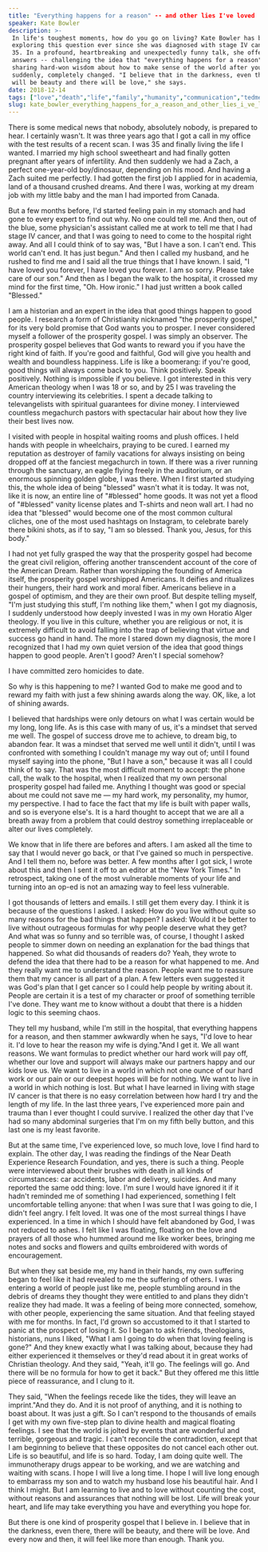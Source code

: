 ```yaml
---
title: "Everything happens for a reason" -- and other lies I've loved
speaker: Kate Bowler
description: >-
 In life's toughest moments, how do you go on living? Kate Bowler has been
 exploring this question ever since she was diagnosed with stage IV cancer at age
 35. In a profound, heartbreaking and unexpectedly funny talk, she offers some
 answers -- challenging the idea that "everything happens for a reason" and
 sharing hard-won wisdom about how to make sense of the world after your life is
 suddenly, completely changed. "I believe that in the darkness, even there, there
 will be beauty and there will be love," she says.
date: 2018-12-14
tags: ["love","death","life","family","humanity","communication","tedmed","cancer","beauty","relationships","personal-growth"]
slug: kate_bowler_everything_happens_for_a_reason_and_other_lies_i_ve_loved
---
```


There is some medical news that nobody, absolutely nobody, is prepared to hear. I
certainly wasn't. It was three years ago that I got a call in my office with the test
results of a recent scan. I was 35 and finally living the life I wanted. I married my high
school sweetheart and had finally gotten pregnant after years of infertility. And then
suddenly we had a Zach, a perfect one-year-old boy/dinosaur, depending on his mood. And
having a Zach suited me perfectly. I had gotten the first job I applied for in academia,
land of a thousand crushed dreams. And there I was, working at my dream job with my little
baby and the man I had imported from Canada.

But a few months before, I'd started feeling pain in my stomach and had gone to every
expert to find out why. No one could tell me. And then, out of the blue, some physician's
assistant called me at work to tell me that I had stage IV cancer, and that I was going to
need to come to the hospital right away. And all I could think of to say was, "But I have
a son. I can't end. This world can't end. It has just begun." And then I called my
husband, and he rushed to find me and I said all the true things that I have known. I
said, "I have loved you forever, I have loved you forever. I am so sorry. Please take care
of our son." And then as I began the walk to the hospital, it crossed my mind for the
first time, "Oh. How ironic." I had just written a book called "Blessed."

I am a historian and an expert in the idea that good things happen to good people. I
research a form of Christianity nicknamed "the prosperity gospel," for its very bold
promise that God wants you to prosper. I never considered myself a follower of the
prosperity gospel. I was simply an observer. The prosperity gospel believes that God wants
to reward you if you have the right kind of faith. If you're good and faithful, God will
give you health and wealth and boundless happiness. Life is like a boomerang: if you're
good, good things will always come back to you. Think positively. Speak positively.
Nothing is impossible if you believe. I got interested in this very American theology when
I was 18 or so, and by 25 I was traveling the country interviewing its celebrities. I
spent a decade talking to televangelists with spiritual guarantees for divine money. I
interviewed countless megachurch pastors with spectacular hair about how they live their
best lives now.

I visited with people in hospital waiting rooms and plush offices. I held hands with
people in wheelchairs, praying to be cured. I earned my reputation as destroyer of family
vacations for always insisting on being dropped off at the fanciest megachurch in town. If
there was a river running through the sanctuary, an eagle flying freely in the auditorium,
or an enormous spinning golden globe, I was there. When I first started studying this, the
whole idea of being "blessed" wasn't what it is today. It was not, like it is now, an
entire line of "#blessed" home goods. It was not yet a flood of "#blessed" vanity license
plates and T-shirts and neon wall art. I had no idea that "blessed" would become one of
the most common cultural cliches, one of the most used hashtags on Instagram, to celebrate
barely there bikini shots, as if to say, "I am so blessed. Thank you, Jesus, for this
body."

I had not yet fully grasped the way that the prosperity gospel had become the great civil
religion, offering another transcendent account of the core of the American Dream. Rather
than worshipping the founding of America itself, the prosperity gospel worshipped
Americans. It deifies and ritualizes their hungers, their hard work and moral
fiber. Americans believe in a gospel of optimism, and they are their own proof. But despite
telling myself, "I'm just studying this stuff, I'm nothing like them," when I got my
diagnosis, I suddenly understood how deeply invested I was in my own Horatio Alger
theology. If you live in this culture, whether you are religious or not, it is extremely
difficult to avoid falling into the trap of believing that virtue and success go hand in
hand. The more I stared down my diagnosis, the more I recognized that I had my own quiet
version of the idea that good things happen to good people. Aren't I good? Aren't I
special somehow?

I have committed zero homicides to date.

So why is this happening to me? I wanted God to make me good and to reward my faith with
just a few shining awards along the way. OK, like, a lot of shining awards.

I believed that hardships were only detours on what I was certain would be my long, long
life. As is this case with many of us, it's a mindset that served me well. The gospel of
success drove me to achieve, to dream big, to abandon fear. It was a mindset that served
me well until it didn't, until I was confronted with something I couldn't manage my way
out of; until I found myself saying into the phone, "But I have a son," because it was all
I could think of to say. That was the most difficult moment to accept: the phone call, the
walk to the hospital, when I realized that my own personal prosperity gospel had failed
me. Anything I thought was good or special about me could not save me — my hard work, my
personality, my humor, my perspective. I had to face the fact that my life is built with
paper walls, and so is everyone else's. It is a hard thought to accept that we are all a
breath away from a problem that could destroy something irreplaceable or alter our lives
completely.

We know that in life there are befores and afters. I am asked all the time to say that I
would never go back, or that I've gained so much in perspective. And I tell them no,
before was better. A few months after I got sick, I wrote about this and then I sent it off
to an editor at the "New York Times." In retrospect, taking one of the most vulnerable
moments of your life and turning into an op-ed is not an amazing way to feel less
vulnerable.

I got thousands of letters and emails. I still get them every day. I think it is because
of the questions I asked. I asked: How do you live without quite so many reasons for the
bad things that happen? I asked: Would it be better to live without outrageous formulas
for why people deserve what they get? And what was so funny and so terrible was, of
course, I thought I asked people to simmer down on needing an explanation for the bad
things that happened. So what did thousands of readers do? Yeah, they wrote to defend the
idea that there had to be a reason for what happened to me. And they really want me to
understand the reason. People want me to reassure them that my cancer is all part of a
plan. A few letters even suggested it was God's plan that I get cancer so I could help
people by writing about it. People are certain it is a test of my character or proof of
something terrible I've done. They want me to know without a doubt that there is a hidden
logic to this seeming chaos.

They tell my husband, while I'm still in the hospital, that everything happens for a
reason, and then stammer awkwardly when he says, "I'd love to hear it. I'd love to hear
the reason my wife is dying."And I get it. We all want reasons. We want formulas to
predict whether our hard work will pay off, whether our love and support will always make
our partners happy and our kids love us. We want to live in a world in which not one ounce
of our hard work or our pain or our deepest hopes will be for nothing. We want to live in
a world in which nothing is lost. But what I have learned in living with stage IV cancer is
that there is no easy correlation between how hard I try and the length of my life. In the
last three years, I've experienced more pain and trauma than I ever thought I could
survive. I realized the other day that I've had so many abdominal surgeries that I'm on my
fifth belly button, and this last one is my least favorite.

But at the same time, I've experienced love, so much love, love I find hard to explain.
The other day, I was reading the findings of the Near Death Experience Research
Foundation, and yes, there is such a thing. People were interviewed about their brushes
with death in all kinds of circumstances: car accidents, labor and delivery, suicides. And
many reported the same odd thing: love. I'm sure I would have ignored it if it hadn't
reminded me of something I had experienced, something I felt uncomfortable telling anyone:
that when I was sure that I was going to die, I didn't feel angry. I felt loved. It was
one of the most surreal things I have experienced. In a time in which I should have felt
abandoned by God, I was not reduced to ashes. I felt like I was floating, floating on the
love and prayers of all those who hummed around me like worker bees, bringing me notes and
socks and flowers and quilts embroidered with words of encouragement.

But when they sat beside me, my hand in their hands, my own suffering began to feel like
it had revealed to me the suffering of others. I was entering a world of people just like
me, people stumbling around in the debris of dreams they thought they were entitled to and
plans they didn't realize they had made. It was a feeling of being more connected,
somehow, with other people, experiencing the same situation. And that feeling stayed with
me for months. In fact, I'd grown so accustomed to it that I started to panic at the
prospect of losing it. So I began to ask friends, theologians, historians, nuns I liked,
"What I am I going to do when that loving feeling is gone?" And they knew exactly what I
was talking about, because they had either experienced it themselves or they'd read about
it in great works of Christian theology. And they said, "Yeah, it'll go. The feelings will
go. And there will be no formula for how to get it back." But they offered me this little
piece of reassurance, and I clung to it.

They said, "When the feelings recede like the tides, they will leave an imprint."And they
do. And it is not proof of anything, and it is nothing to boast about. It was just a gift.
So I can't respond to the thousands of emails I get with my own five-step plan to divine
health and magical floating feelings. I see that the world is jolted by events that are
wonderful and terrible, gorgeous and tragic. I can't reconcile the contradiction, except
that I am beginning to believe that these opposites do not cancel each other out. Life is
so beautiful, and life is so hard. Today, I am doing quite well. The immunotherapy drugs
appear to be working, and we are watching and waiting with scans. I hope I will live a
long time. I hope I will live long enough to embarrass my son and to watch my husband lose
his beautiful hair. And I think I might. But I am learning to live and to love without
counting the cost, without reasons and assurances that nothing will be lost. Life will
break your heart, and life may take everything you have and everything you hope
for.

But there is one kind of prosperity gospel that I believe in. I believe that in the
darkness, even there, there will be beauty, and there will be love. And every now and
then, it will feel like more than enough. Thank you.

<!--
ad_duration=3.33
comment_count=89
event="TEDMED 2018"
external_start_time=0
has_talk_citation=1
intro_duration=11.82
is_subtitle_required="False"
is_talk_featured="True"
language="en"
language_swap="False"
native_language="en"
number_of_related_talks=6
number_of_speakers=1
number_of_subtitled_videos=21
number_of_tags=11
number_of_talk_download_languages=22
number_of_talk_more_resources=2
number_of_talk_recommendations=0
number_of_talks_take_actions=1
post_ad_duration=0.83
published_timestamp="2019-06-04 14:58:22"
recording_date="2018-12-14"
speaker_description="Divinity professor, author"
speaker_is_published=1
speaker_name="Kate Bowler"
talk_name="\"Everything happens for a reason\" -- and other lies I've loved"
talks_tags=["love","death","life","family","humanity","communication","tedmed","cancer","beauty","relationships","personal-growth"]
url_audio="https://download.ted.com/talks/KateBowler_2018P.mp3?apikey=acme-roadrunner"
url_photo_speaker="https://pe.tedcdn.com/images/ted/40fe39c2ef7cebba6db178b0572127b1b5795141_254x191.jpg"
url_photo_talk="https://s3.amazonaws.com/talkstar-photos/uploads/4c79a884-31de-4437-b018-265c0b35d649/KateBowler_2018P-embed.jpg"
url_webpage="https://www.ted.com/talks/kate_bowler_everything_happens_for_a_reason_and_other_lies_i_ve_loved"
video_type_name="TED Stage Talk"
-->